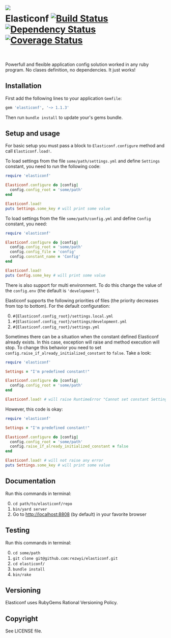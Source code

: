<img align="left" src="https://photos-6.dropbox.com/t/2/AAAJ8dCuxSMpf06T7f7Eo5h0jPtb_R9o0-dwEyn4ORQjSw/12/11845683/png/32x32/3/1497430800/0/2/ec-logo-no-text-small.png/ELz85wgYzhwgBygH/XxXPyQZlzja17O87mjcAkHucJQ7ZHWWgp31HGl_Koes?dl=0&size=1600x1200&size_mode=3"></img>

Elasticonf [![Build Status](https://travis-ci.org/rezwyi/elasticonf.svg?branch=master)](https://travis-ci.org/rezwyi/elasticonf) [![Dependency Status](https://gemnasium.com/rezwyi/elasticonf.svg)](https://gemnasium.com/rezwyi/elasticonf) [![Coverage Status](https://img.shields.io/coveralls/rezwyi/elasticonf.svg)](https://coveralls.io/r/rezwyi/elasticonf)
==========

<br />

Powerfull and flexible application config solution worked in any ruby program. No clases definition, no dependencies. It just works!

## Installation

First add the following lines to your application `Gemfile`:

``` ruby
gem 'elasticonf', '~> 1.1.3'
```

Then run `bundle install` to update your's gems bundle.

## Setup and usage

For basic setup you must pass a block to `Elasticonf.configure` method and call `Elasticonf.load!`.

To load settings from the file `some/path/settings.yml` and define `Settings` constant, you need to run the following code:

```ruby
require 'elasticonf'

Elasticonf.configure do |config|
  config.config_root = 'some/path'
end

Elasticonf.load!
puts Settings.some_key # will print some value
```

To load settings from the file `some/path/config.yml` and define `Config` constant, you need:

```ruby
require 'elasticonf'

Elasticonf.configure do |config|
  config.config_root = 'some/path'
  config.config_file = 'config'
  config.constant_name = 'Config'
end

Elasticonf.load!
puts Config.some_key # will print some value
```

There is also support for multi environment. To do this change the value of the `config.env` (the default is `'development'`).

Elasticonf supports the following priorities of files (the priority decreases from top to bottom). For the default configuration:

0. `#{Elasticonf.config_root}/settings.local.yml`
0. `#{Elasticonf.config_root}/settings/development.yml`
0. `#{Elasticonf.config_root}/settings.yml`

Sometimes there can be a situation when the constant defined Elasticonf already exists. In this case, exception will raise and method execution will stop. To change this behavior you need to set `config.raise_if_already_initialized_constant` to `false`. Take a look:

```ruby
require 'elasticonf'

Settings = "I'm predefined constant!"

Elasticonf.configure do |config|
  config.config_root = 'some/path'
end

Elasticonf.load! # will raise RuntimeError "Cannot set constant Settings because it is already initialized"
```

However, this code is okay:

```ruby
require 'elasticonf'

Settings = "I'm predefined constant!"

Elasticonf.configure do |config|
  config.config_root = 'some/path'
  config.raise_if_already_initialized_constant = false
end

Elasticonf.load! # will not raise any error
puts Settings.some_key # will print some value
```

## Documentation

Run this commands in terminal:

0. `cd path/to/elasticonf/repo`
0. `bin/yard server`
0. Go to [http://localhost:8808](http://localhost:8808) (by default) in your favorite browser

## Testing

Run this commands in terminal:

0. `cd some/path`
0. `git clone git@github.com:rezwyi/elasticonf.git`
0. `cd elasticonf/`
0. `bundle install`
0. `bin/rake`

## Versioning

Elasticonf uses RubyGems Rational Versioning Policy.

## Copyright

See LICENSE file.
